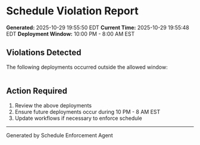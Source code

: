 # Schedule Violation Report

**Generated:** 2025-10-29 19:55:50 EDT
**Current Time:** 2025-10-29 19:55:48 EDT
**Deployment Window:** 10:00 PM - 8:00 AM EST

## Violations Detected

The following deployments occurred outside the allowed window:

```

```

## Action Required

1. Review the above deployments
2. Ensure future deployments occur during 10 PM - 8 AM EST
3. Update workflows if necessary to enforce schedule

---

Generated by Schedule Enforcement Agent
